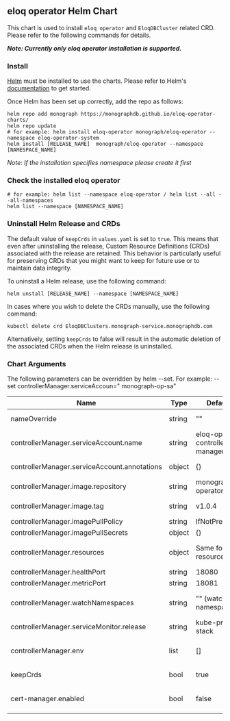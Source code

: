 ## eloq operator Helm Chart

This chart is used to install `eloq operator` and `EloqDBCluster` related CRD. Please refer to the following
commands for details.

***Note: Currently only eloq operator installation is supported.***

### Install

[Helm](https://helm.sh) must be installed to use the charts. Please refer to
Helm's [documentation](https://helm.sh/docs) to get started.

Once Helm has been set up correctly, add the repo as follows:

```shell
helm repo add monograph https://monographdb.github.io/eloq-operator-charts/
helm repo update
# for example: helm install eloq-operator monograph/eloq-operator --namespace eloq-operator-system
helm install [RELEASE_NAME]  monograph/eloq-operator --namespace [NAMESPACE_NAME]
```

*Note: If the installation specifies namespace please create it first*

### Check the installed eloq operator

```shell
# for example: helm list --namespace eloq-operator / helm list --all --all-namespaces
helm list --namespace [NAMESPACE_NAME]
```

### Uninstall Helm Release and CRDs

The default value of `keepCrds` in `values.yaml` is set to `true`. This means that even after uninstalling the release,
Custom Resource Definitions (CRDs) associated with the release are retained. This behavior is particularly useful for
preserving CRDs that you might want to keep for future use or to maintain data integrity.

To uninstall a Helm release, use the following command:

```shell
helm unstall [RELEASE_NAME] --namespace [NAMESPACE_NAME]
```

In cases where you wish to delete the CRDs manually, use the following command:

``` shell
kubectl delete crd EloqDBClusters.monograph-service.monographdb.com
```

Alternatively, setting `keepCrds` to false will result in the automatic deletion of the associated CRDs when the Helm
release is uninstalled.

### Chart Arguments

The following parameters can be overridden by helm --set. For example: --set controllerManager.serviceAccoun="
monograph-op-sa"

| Name                                         | Type   | Default Value                       | Description                                                                                                 |
|----------------------------------------------|--------|-------------------------------------|-------------------------------------------------------------------------------------------------------------|
| nameOverride                                 | string | ""                                  | Overrides the "eloq-operator" with this name.                                                               |
| controllerManager.serviceAccount.name        | string | eloq-operator-controller-manager-sa | The service account name of the eloq operator controller manager pods.                                      |
| controllerManager.serviceAccount.annotations | object | {}                                  | Annotations for the `controllerManager.serviceAccount`.                                                     |
| controllerManager.image.repository           | string | monographdb/eloq-operator           | The image name of the eloq operator.                                                                        |
| controllerManager.image.tag                  | string | v1.0.4                              | The version tag for eloq operator docker image.                                                             |
| controllerManager.imagePullPolicy            | string | IfNotPresent                        | -                                                                                                           |
| controllerManager.imagePullSecrets           | object | {}                                  | -                                                                                                           |
| controllerManager.resources                  | object | Same format as k8s resource         | Resource requests and limits for eloq operator controller manager pods.                                     |
| controllerManager.healthPort                 | string | 18080                               | -                                                                                                           |
| controllerManager.metricPort                 | string | 18081                               | -                                                                                                           |
| controllerManager.watchNamespaces            | string | "" (watch all namespaces)           | Set the controller to watch specific namespaces instead of all. (e.g. `""`, `"NAMESPACE"`, or `"N1,N2,N3"`) |
| controllerManager.serviceMonitor.release     | string | kube-prometheus-stack               | Set the release name for the controller's metric service monitor.                                           |
| controllerManager.env                        | list   | []                                  | The environment variable of the eloq operator controller manager pods.                                      |
| keepCrds                                     | bool   | true                                | Keep or not keep CRDs when uninstalling the helm release.                                                   |
| cert-manager.enabled                         | bool   | false                               | Set `certManager.enabled=true` will install the cert-menager to `release.namespace`.                        |

